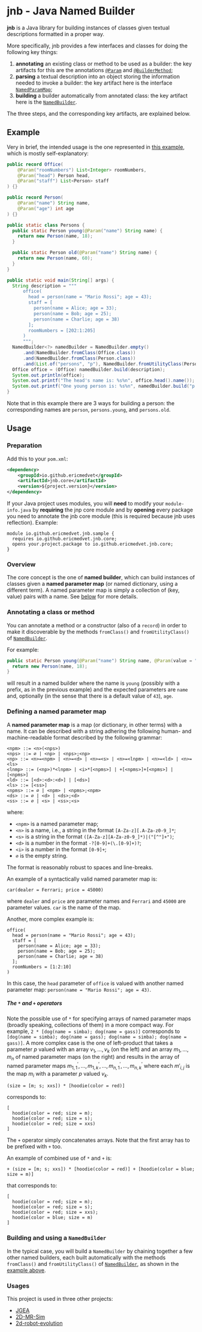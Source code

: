 # jnb - Java Named Builder

**jnb** is a Java library for building instances of classes given textual descriptions formatted in a proper way.

More specifically, jnb provides a few interfaces and classes for doing the following key things:
1. **annotating** an existing class or method to be used as a builder: the key artifacts for this are the annotations [`@Param`](io.github.ericmedvet.jnb.core/src/main/java/io/github/ericmedvet/jnb/core/Param.java) and [`@BuilderMethod`](io.github.ericmedvet.jnb.core/src/main/java/io/github/ericmedvet/jnb/core/BuilderMethod.java);
2. **parsing** a textual description into an object storing the information needed to invoke a builder: the key artifact here is the interface [`NamedParamMap`](io.github.ericmedvet.jnb.core/src/main/java/io/github/ericmedvet/jnb/core/NamedParamMap.java);
3. **building** a builder automatically from annotated class: the key artifact here is the [`NamedBuilder`](io.github.ericmedvet.jnb.core/src/main/java/io/github/ericmedvet/jnb/core/NamedBuilder.java).

The three steps, and the corresponding key artifacts, are explained below.

## Example

Very in brief, the intended usage is the one represented in [this example](io.github.ericmedvet.jnb.sample/src/main/java/io/github/ericmedvet/jnb/Starter.java), which is mostly self-explanatory:
```java
public record Office(
    @Param("roomNumbers") List<Integer> roomNumbers,
    @Param("head") Person head,
    @Param("staff") List<Person> staff
) {}

public record Person(
    @Param("name") String name,
    @Param("age") int age
) {}

public static class Persons {
  public static Person young(@Param("name") String name) {
    return new Person(name, 18);
  }

  public static Person old(@Param("name") String name) {
    return new Person(name, 60);
  }
}

public static void main(String[] args) {
  String description = """
      office(
        head = person(name = "Mario Rossi"; age = 43);
        staff = [
          person(name = Alice; age = 33);
          person(name = Bob; age = 25);
          person(name = Charlie; age = 38)
        ];
        roomNumbers = [202:1:205]
      )
      """;
  NamedBuilder<?> namedBuilder = NamedBuilder.empty()
      .and(NamedBuilder.fromClass(Office.class))
      .and(NamedBuilder.fromClass(Person.class))
      .and(List.of("persons", "p"), NamedBuilder.fromUtilityClass(Persons.class));
  Office office = (Office) namedBuilder.build(description);
  System.out.println(office);
  System.out.printf("The head's name is: %s%n", office.head().name());
  System.out.printf("One young person is: %s%n", namedBuilder.build("p.young(name=Jack)"));
}
```

Note that in this example there are 3 ways for building a person: the corresponding names are `person`, `persons.young`, and `persons.old`.

## Usage

### Preparation

Add this to your `pom.xml`:
```xml
<dependency>
    <groupId>io.github.ericmedvet</groupId>
    <artifactId>jnb.core</artifactId>
    <version>${project.version}</version>
</dependency>
```

If your Java project uses modules, you will **need** to modify your `module-info.java` by **requiring** the jnp core module and by **opening** every package you need to annotate the jnb core module (this is required because jnb uses reflection).
Example:
```
module io.github.ericmedvet.jnb.sample {
  requires io.github.ericmedvet.jnb.core;
  opens your.project.package to io.github.ericmedvet.jnb.core;
}
```

### Overview

The core concept is the one of **named builder**, which can build instances of classes given a **named parameter map** (or named dictionary, using a different term).
A named parameter map is simply a collection of (key, value) pairs with a name.
See [below](#defining-a-named-parameter-map) for more details.

### Annotating a class or method

You can annotate a method or a constructor (also of a `record`) in order to make it discoverable by the methods `fromClass()` and `fromUtilityClass()` of [`NamedBuilder`](io.github.ericmedvet.jnb.core/src/main/java/io/github/ericmedvet/jnb/core/NamedBuilder.java).

For example:
```java
public static Person young(@Param("name") String name, @Param(value = "age",dI = 43) int age) {
  return new Person(name, 18);
}
```
will result in a named builder where the name is `young` (possibly with a prefix, as in the previous example) and the expected parameters are `name` and, optionally (in the sense that there is a default value of `43`), `age`.

### Defining a named parameter map

A **named parameter map** is a map (or dictionary, in other terms) with a name.
It can be described with a string adhering the following human- and machine-readable format described by the following grammar:
```
<npm> ::= <n>(<nps>)
<nps> ::= ∅ | <np> | <nps>;<np>
<np> ::= <n>=<npm> | <n>=<d> | <n>=<s> | <n>=<lnpm> | <n>=<ld> | <n>=<ls>
<lnmp> ::= (<np>)*<lnpm> | <i>*[<npms>] | +[<npms>]+[<npms>] | [<npms>]
<ld> ::= [<d>:<d>:<d>] | [<ds>]
<ls> ::= [<ss>]
<npms> ::= ∅ | <npm> | <npms>;<npm>
<ds> ::= ∅ | <d> | <ds>;<d>
<ss> ::= ∅ | <s> | <ss>;<s>
```
where:
- `<npm>` is a named parameter map;
- `<n>` is a name, i.e., a string in the format `[A-Za-z][.A-Za-z0-9_]*`;
- `<s>` is a string in the format `([A-Za-z][A-Za-z0-9_]*)|("[^"]+")`;
- `<d>` is a number in the format `-?[0-9]+(\.[0-9]+)?`;
- `<i>` is a number in the format `[0-9]+`;
- `∅` is the empty string.

The format is reasonably robust to spaces and line-breaks.

An example of a syntactically valid named parameter map is:
```
car(dealer = Ferrari; price = 45000)
```
where `dealer` and `price` are parameter names and `Ferrari` and `45000` are parameter values.
`car` is the name of the map.

Another, more complex example is:
```
office(
  head = person(name = "Mario Rossi"; age = 43);
  staff = [
    person(name = Alice; age = 33);
    person(name = Bob; age = 25);
    person(name = Charlie; age = 38)
  ];
  roomNumbers = [1:2:10]  
)
```
In this case, the `head` parameter of `office` is valued with another named parameter map: `person(name = "Mario Rossi"; age = 43)`.

##### The `*` and `+` operators

Note the possible use of `*` for specifying arrays of named parameter maps (broadly speaking, collections of them) in a more compact way.
For example, `2 * [dog(name = simba); dog(name = gass)]` corresponds to `[dog(name = simba); dog(name = gass); dog(name = simba); dog(name = gass)]`.
A more complex case is the one of left-product that takes a parameter $p$ valued with an array $v_1, \dots, v_k$ (on the left) and an array $m_1, \dots, m_n$ of named parameter maps (on the right) and results in the array of named parameter maps $m^\prime_{1,1}, \dots, m^\prime_{1,k}, \dots, m^\prime_{n,1}, \dots, m^\prime_{n,k}$ where each $m'_{i,j}$ is the map $m_i$ with a parameter $p$ valued $v_k$.
```
(size = [m; s; xxs]) * [hoodie(color = red)]
```
corresponds to:
```
[
  hoodie(color = red; size = m);
  hoodie(color = red; size = s);
  hoodie(color = red; size = xxs)
]
```

The `+` operator simply concatenates arrays.
Note that the first array has to be prefixed with `+` too.

An example of combined use of `*` and `+` is:
```
+ (size = [m; s; xxs]) * [hoodie(color = red)] + [hoodie(color = blue; size = m)]
```
that corresponds to:
```
[
  hoodie(color = red; size = m);
  hoodie(color = red; size = s);
  hoodie(color = red; size = xxs);
  hoodie(color = blue; size = m)
]
```


### Building and using a `NamedBuilder`

In the typical case, you will build a `NamedBuilder` by chaining together a few other named builders, each built automatically with the methods `fromClass()` and `fromUtilityClass()` of [`NamedBuilder`](io.github.ericmedvet.jnb.core/src/main/java/io/github/ericmedvet/jnb/core/NamedBuilder.java), as shown in the [example above](#example).

### Usages

This project is used in three other projects:
- [JGEA](https://github.com/ericmedvet/jgea)
- [2D-MR-Sim](https://github.com/ericmedvet/2dmrsim)
- [2d-robot-evolution](https://github.com/ericmedvet/2d-robot-evolution)